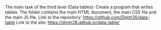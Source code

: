 The main task of the third level (Data tables): Create a program that writes tables.
The folder contains the main HTML document, the main CSS file and the main JS file.
Link to the repository: https://github.com/Dmitr26/data-table
Link to the site: https://dmitr26.github.io/data-table/
